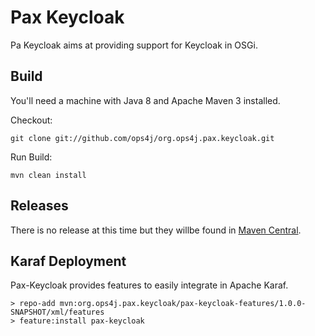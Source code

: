 Pax Keycloak
============

Pa Keycloak aims at providing support for Keycloak in OSGi.

## Build

You'll need a machine with Java 8 and Apache Maven 3 installed.

Checkout:

    git clone git://github.com/ops4j/org.ops4j.pax.keycloak.git

Run Build:

    mvn clean install


## Releases

There is no release at this time but they willbe found in [Maven Central](https://repo1.maven.org/maven2/org/ops4j/pax/keycloak).

## Karaf Deployment

Pax-Keycloak provides features to easily integrate in Apache Karaf.
```
> repo-add mvn:org.ops4j.pax.keycloak/pax-keycloak-features/1.0.0-SNAPSHOT/xml/features
> feature:install pax-keycloak
```

